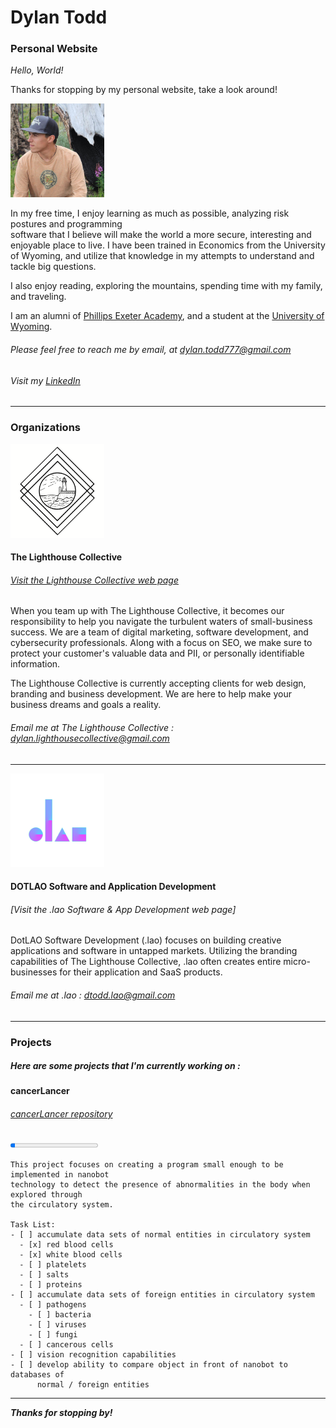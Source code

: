 # Dylan Todd
### Personal Website 

_Hello, World!_

Thanks for stopping by my personal website, take a look around!

<img src="/images/profilephoto.jpg" alt="profilePhoto"
        title="Picture of me" width="150" height="150" />

In my free time, I enjoy learning as much as possible, analyzing risk postures and programming   
software that I believe will make the world a more secure, interesting and enjoyable place to live. 
I have been trained in Economics from the University of Wyoming, and utilize that knowledge in my 
attempts to understand and tackle big questions.

I also enjoy reading, exploring the mountains, spending time with my family, and traveling.

I am an alumni of [Phillips Exeter Academy](https://www.exeter.edu/), and a student at the [University of Wyoming](http://www.uwyo.edu/).

###### Please feel free to reach me by email, at <dylan.todd777@gmail.com>

###### Visit my [LinkedIn](https://www.linkedin.com/in/dylan-todd/)

-----

### Organizations

<img src="/images/simpleLighthouseWithinGeometry.png" alt="lighthouseCollectiveLogo"
        title="Lighthouse Collective Logo" width="150" height="150" />

#### The Lighthouse Collective
###### [Visit the Lighthouse Collective web page](https://lighthousecollective.github.io/)


When you team up with The Lighthouse Collective, it becomes our responsibility to help you navigate the turbulent waters of small-business success. We are a team of digital marketing, software development, and cybersecurity professionals. Along with a focus on SEO, we make sure to protect your customer's valuable data and PII, or personally identifiable information.

The Lighthouse Collective is currently accepting clients for web design, branding and business development. We are here to help make your business dreams and goals a reality. 

###### Email me at The Lighthouse Collective : <dylan.lighthousecollective@gmail.com>
---

<img src="/images/logoStandaloneOne.png" alt=".laoLogo"
        title="Logo for .lao" width="150" height="150" />
        
#### DOTLAO Software and Application Development
###### [Visit the .lao Software & App Development web page]

DotLAO Software Development (.lao) focuses on building creative applications and software in untapped markets. Utilizing the branding capabilities of The Lighthouse Collective, .lao often creates entire micro-businesses for their application and SaaS products.

###### Email me at .lao : <dtodd.lao@gmail.com>

-----

### Projects 

##### Here are some projects that I'm currently working on : 

#### cancerLancer
###### [cancerLancer repository](https://github.com/dylantodd/cancerLancer)

 <progress value="5" max="100"></progress> 

    This project focuses on creating a program small enough to be implemented in nanobot   
    technology to detect the presence of abnormalities in the body when explored through   
    the circulatory system.

    Task List: 
    - [ ] accumulate data sets of normal entities in circulatory system
      - [x] red blood cells
      - [x] white blood cells
      - [ ] platelets
      - [ ] salts
      - [ ] proteins 
    - [ ] accumulate data sets of foreign entities in circulatory system 
      - [ ] pathogens
        - [ ] bacteria
        - [ ] viruses
        - [ ] fungi
      - [ ] cancerous cells
    - [ ] vision recognition capabilities 
    - [ ] develop ability to compare object in front of nanobot to databases of   
          normal / foreign entities

-----

***Thanks for stopping by!***

